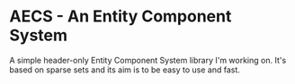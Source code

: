 # AECS - An Entity Component System
A simple header-only Entity Component System library I'm working on. It's based on sparse sets and its aim is to be easy to use and fast. 
